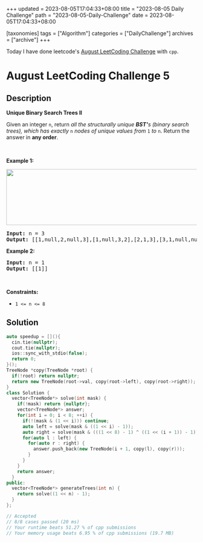 +++
updated = 2023-08-05T17:04:33+08:00
title = "2023-08-05 Daily Challenge"
path = "2023-08-05-Daily-Challenge"
date = 2023-08-05T17:04:33+08:00

[taxonomies]
tags = ["Algorithm"]
categories = ["DailyChallenge"]
archives = ["archive"]
+++

Today I have done leetcode's [August LeetCoding Challenge](https://leetcode.com/problems/unique-binary-search-trees-ii/) with `cpp`.

<!-- more -->

# August LeetCoding Challenge 5

## Description

**Unique Binary Search Trees II**

<p>Given an integer <code>n</code>, return <em>all the structurally unique <strong>BST&#39;</strong>s (binary search trees), which has exactly </em><code>n</code><em> nodes of unique values from</em> <code>1</code> <em>to</em> <code>n</code>. Return the answer in <strong>any order</strong>.</p>

<p>&nbsp;</p>
<p><strong class="example">Example 1:</strong></p>
<img alt="" src="https://assets.leetcode.com/uploads/2021/01/18/uniquebstn3.jpg" style="width: 600px; height: 148px;" />
<pre>
<strong>Input:</strong> n = 3
<strong>Output:</strong> [[1,null,2,null,3],[1,null,3,2],[2,1,3],[3,1,null,null,2],[3,2,null,1]]
</pre>

<p><strong class="example">Example 2:</strong></p>

<pre>
<strong>Input:</strong> n = 1
<strong>Output:</strong> [[1]]
</pre>

<p>&nbsp;</p>
<p><strong>Constraints:</strong></p>

<ul>
	<li><code>1 &lt;= n &lt;= 8</code></li>
</ul>


## Solution

``` cpp
auto speedup = [](){
  cin.tie(nullptr);
  cout.tie(nullptr);
  ios::sync_with_stdio(false);
  return 0;
}();
TreeNode *copy(TreeNode *root) {
  if(!root) return nullptr;
  return new TreeNode(root->val, copy(root->left), copy(root->right));
}
class Solution {
  vector<TreeNode*> solve(int mask) {
    if(!mask) return {nullptr};
    vector<TreeNode*> answer;
    for(int i = 0; i < 8; ++i) {
      if(!(mask & (1 << i))) continue;
      auto left = solve(mask & ((1 << i) - 1));
      auto right = solve(mask & (((1 << 8) - 1) ^ ((1 << (i + 1)) - 1)));
      for(auto l : left) {
        for(auto r : right) {
          answer.push_back(new TreeNode(i + 1, copy(l), copy(r)));
        }
      }
    }
    return answer;
  }
public:
  vector<TreeNode*> generateTrees(int n) {
    return solve((1 << n) - 1);
  }
};

// Accepted
// 8/8 cases passed (20 ms)
// Your runtime beats 51.27 % of cpp submissions
// Your memory usage beats 6.95 % of cpp submissions (19.7 MB)
```
